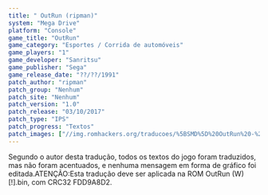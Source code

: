 ```yaml
---
title: " OutRun (ripman)"
system: "Mega Drive"
platform: "Console"
game_title: "OutRun"
game_category: "Esportes / Corrida de automóveis"
game_players: "1"
game_developer: "Sanritsu"
game_publisher: "Sega"
game_release_date: "??/??/1991"
patch_author: "ripman"
patch_group: "Nenhum"
patch_site: "Nenhum"
patch_version: "1.0"
patch_release: "03/10/2017"
patch_type: "IPS"
patch_progress: "Textos"
patch_images: ["//img.romhackers.org/traducoes/%5BSMD%5D%20OutRun%20-%20ripman%20-%201.png","//img.romhackers.org/traducoes/%5BSMD%5D%20OutRun%20-%20ripman%20-%202.png","//img.romhackers.org/traducoes/%5BSMD%5D%20OutRun%20-%20ripman%20-%203.png"]
---
```

Segundo o autor desta tradução, todos os textos do jogo foram traduzidos, mas não foram acentuados, e nenhuma mensagem em forma de gráfico foi editada.ATENÇÃO:Esta tradução deve ser aplicada na ROM OutRun (W) [!].bin, com CRC32 FDD9A8D2.